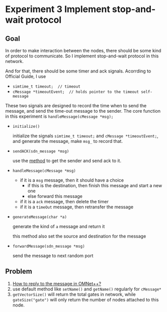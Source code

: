 # Experiment 3 Implement stop-and-wait protocol

## Goal

In order to make interaction between the nodes, there should be some kind of protocol to communicate. So I implement stop-and-wait protocol in this network. 

And for that, there should be some timer and ack signals. Acorrding to Official Guide, I use 

- `simtime_t timeout;  // timeout`
- `cMessage *timeoutEvent;  // holds pointer to the timeout self-message`

These two signals are designed to record the time when to send the message, and send the time-out message to the sender. The core function in this experiment is `handleMessage(cMessage *msg);`

- `initialize()`

  initialize the signals `simtime_t timeout;` and `cMessage *timeoutEvent;`, and generate the message, make `msg_` to record that. 

- `sendACK(sdn_message *msg)`

  use the [method](https://stackoverflow.com/questions/48481224/how-to-reply-to-the-message-in-omnet) to get the sender and send ack to it. 

- `handleMessage(cMessage *msg)`

  - if it is a `msg` message, then it should have a choice
    - if this is the destination, then finish this message and start a new one
    - else forward this message
  - if it is a `ack` message, then delete the timer
  - if it is a `timeOut` message, then retransfer the message

- `generateMessage(char *a)`

  generate the kind of `a` message and return it

  this method also set the source and destination for the message

- `forwardMessage(sdn_message *msg)`

  send the message to next random port

## Problem

1. [How to reply to the message in OMNet++?](https://stackoverflow.com/questions/48481224/how-to-reply-to-the-message-in-omnet)
2. use default method like `setName()` and `getName()` regularly for `cMessage*`
3. `getVectorSize()` will return the total gates in network, while `gateSize("gate")` will only return the number of nodes attached to this node.